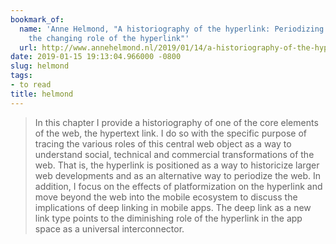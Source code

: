 ```yaml
---
bookmark_of:
  name: 'Anne Helmond, "A historiography of the hyperlink: Periodizing the web through
    the changing role of the hyperlink"'
  url: http://www.annehelmond.nl/2019/01/14/a-historiography-of-the-hyperlink-periodizing-the-web-through-the-changing-role-of-the-hyperlink/
date: 2019-01-15 19:13:04.966000 -0800
slug: helmond
tags:
- to read
title: helmond
---
```

> In this chapter I provide a historiography of one of the core elements of the web, the hypertext link. I do so with the specific purpose of tracing the various roles of this central web object as a way to understand social, technical and commercial transformations of the web. That is, the hyperlink is positioned as a way to historicize larger web developments and as an alternative way to periodize the web. In addition, I focus on the effects of platformization on the hyperlink and move beyond the web into the mobile ecosystem to discuss the implications of deep linking in mobile apps. The deep link as a new link type points to the diminishing role of the hyperlink in the app space as a universal interconnector.
